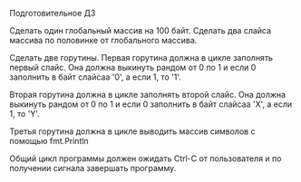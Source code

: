 Подготовительное ДЗ

Сделать один глобальный массив на 100 байт.
Сделать два слайса массива по половинке от глобального массива.

Сделать две горутины.
Первая горутина должна в цикле заполнять первый слайс. Она должна
выкинуть рандом от 0 по 1 и если 0 заполнить в байт слайсаа '0', а
если 1, то '1'.

Вторая горутина должна в цикле заполнять второй слайс. Она должна
выкинуть рандом от 0 по 1 и если 0 заполнить в байт слайсаа 'X', а
если 1, то 'Y'.

Третья горутина должна в цикле выводить массив символов с помощью fmt.Println

Общий цикл программы должен ожидать Ctrl-C от пользователя и по получении сигнала
завершать программу.
